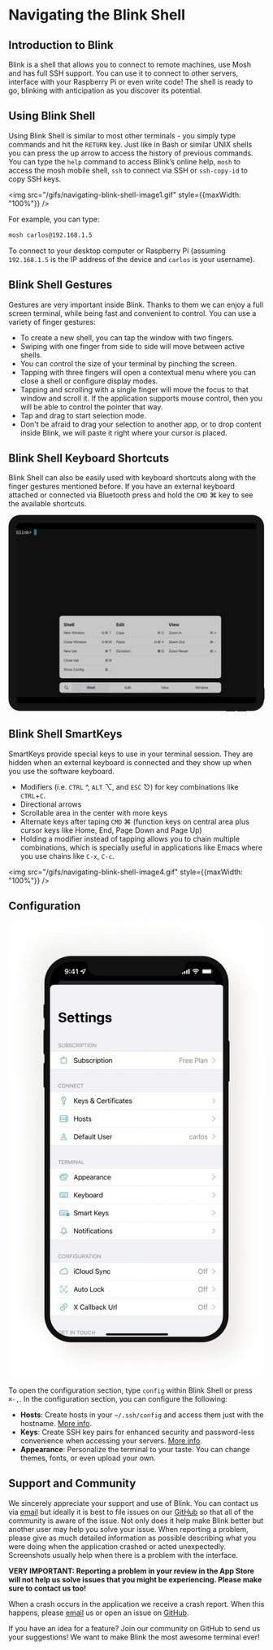 # Navigating the Blink Shell

## Introduction to Blink

Blink is a shell that allows you to connect to remote machines, use Mosh and has full SSH support. You can use it to connect to other servers, interface with your Raspberry Pi or even write code! The shell is ready to go, blinking with anticipation as you discover its potential.

## Using Blink Shell

Using Blink Shell is similar to most other terminals - you simply type commands and hit the `RETURN` key. Just like in Bash or similar UNIX shells you can press the up arrow to access the history of previous commands. You can type the `help` command to access Blink’s online help, `mosh` to access the mosh mobile shell, `ssh` to connect via SSH or `ssh-copy-id` to copy SSH keys.

<img src="/gifs/navigating-blink-shell-image1.gif" style={{maxWidth: "100%"}} />

For example, you can type:

```bash
mosh carlos@192.168.1.5
```

To connect to your desktop computer or Raspberry Pi (assuming `192.168.1.5` is the IP address of the device and `carlos` is your username).

## Blink Shell Gestures

Gestures are very important inside Blink. Thanks to them we can enjoy a full screen terminal, while being fast and convenient to control. You can use a variety of finger gestures:

* To create a new shell, you can tap the window with two fingers.
* Swiping with one finger from side to side will move between active shells.
* You can control the size of your terminal by pinching the screen.
* Tapping with three fingers will open a contextual menu where you can close a shell or configure display modes.
* Tapping and scrolling with a single finger will move the focus to that window and scroll it. If the application supports mouse control, then you will be able to control the pointer that way.
* Tap and drag to start selection mode.
* Don't be afraid to drag your selection to another app, or to drop content inside Blink, we will paste it right where your cursor is placed.

## Blink Shell Keyboard Shortcuts

Blink Shell can also be easily used with keyboard shortcuts along with the finger gestures mentioned before. If you have an external keyboard attached or connected via Bluetooth press and hold the `CMD` ⌘ key to see the available shortcuts.

![img](./navigation/navigating-blink-shell-image3.png)

## Blink Shell SmartKeys

SmartKeys provide special keys to use in your terminal session. They are hidden when an external keyboard is connected and they show up when you use the software keyboard.

- Modifiers (i.e. `CTRL` ^, `ALT` ⌥, and `ESC` ⎋) for key combinations like `CTRL`+`C`.
- Directional arrows
- Scrollable area in the center with more keys
- Alternate keys after taping `CMD` ⌘ (function keys on central area plus cursor keys like Home, End, Page Down and Page Up)
- Holding a modifier instead of tapping allows you to chain multiple combinations, which is specially useful in applications like Emacs where you use chains like `C-x`, `C-c`.

<img src="/gifs/navigating-blink-shell-image4.gif" style={{maxWidth: "100%"}} />

## Configuration

![img](./navigation/navigating-blink-shell-image5.png)

To open the configuration section, type `config` within Blink Shell or press `⌘-,`. In the configuration section, you can configure the following:

- **Hosts**: Create hosts in your `~/.ssh/config` and access them just with the hostname. [More info](../basics/hosts.md).
- **Keys**: Create SSH key pairs for enhanced security and password-less convenience when accessing your servers. [More info](../basics/ssh-keys.md).
- **Appearance**: Personalize the terminal to your taste. You can change themes, fonts, or even upload your own.

## Support and Community

We sincerely appreciate your support and use of Blink. You can contact us via [email](mailto:hello@blink.sh) but ideally it is best to file issues on our [GitHub](https://github.com/blinksh/blink/issues) so that all of the community is aware of the issue. Not only does it help make Blink better but another user may help you solve your issue. When reporting a problem, please give as much detailed information as possible describing what you were doing when the application crashed or acted unexpectedly. Screenshots usually help when there is a problem with the interface.

**VERY IMPORTANT: Reporting a problem in your review in the App Store will not help us solve issues that you might be experiencing. Please make sure to contact us too!**

When a crash occurs in the application we receive a crash report. When this happens, please [email](mailto:hello@blink.sh) us or open an issue on [GitHub](https://github.com/blinksh/blink/issues).

If you have an idea for a feature? Join our community on GitHub to send us your suggestions! We want to make Blink the most awesome terminal ever!
